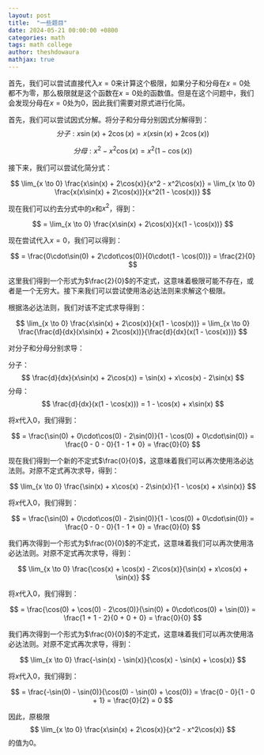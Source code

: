 ```yaml
---
layout: post
title:  "一些题目"
date: 2024-05-21 00:00:00 +0800
categories: math
tags: math college
author: theshdowaura
mathjax: true
---
```


首先，我们可以尝试直接代入$x=0$来计算这个极限，如果分子和分母在$x=0$处都不为零，那么极限就是这个函数在$x=0$处的函数值。但是在这个问题中，我们会发现分母在$x=0$处为0，因此我们需要对原式进行化简。

首先，我们可以尝试因式分解。将分子和分母分别因式分解得到：
$$
分子:
x\sin(x) + 2\cos(x) = x(x\sin(x) + 2\cos(x))
$$

$$
分母:
x^2 - x^2\cos(x) = x^2(1 - \cos(x))
$$

接下来，我们可以尝试化简分式：

$$
\lim_{x \to 0} \frac{x\sin(x) + 2\cos(x)}{x^2 - x^2\cos(x)} = \lim_{x \to 0} \frac{x(x\sin(x) + 2\cos(x))}{x^2(1 - \cos(x))}
$$

现在我们可以约去分式中的$x$和$x^2$，得到：

$$
= \lim_{x \to 0} \frac{x\sin(x) + 2\cos(x)}{x(1 - \cos(x))}
$$

现在尝试代入$x=0$，我们可以得到：

$$
= \frac{0\cdot\sin(0) + 2\cdot\cos(0)}{0\cdot(1 - \cos(0))} = \frac{2}{0}
$$

这里我们得到一个形式为$\frac{2}{0}$的不定式，这意味着极限可能不存在，或者是一个无穷大。接下来我们可以尝试使用洛必达法则来求解这个极限。

根据洛必达法则，我们对该不定式求导得到：

$$
\lim_{x \to 0} \frac{x\sin(x) + 2\cos(x)}{x(1 - \cos(x))} = \lim_{x \to 0} \frac{\frac{d}{dx}(x\sin(x) + 2\cos(x))}{\frac{d}{dx}(x(1 - \cos(x)))}
$$

对分子和分母分别求导：

分子：
$$
\frac{d}{dx}(x\sin(x) + 2\cos(x)) = \sin(x) + x\cos(x) - 2\sin(x)
$$
分母：
$$
\frac{d}{dx}(x(1 - \cos(x))) = 1 - \cos(x) + x\sin(x)
$$


将$x$代入0，我们得到：

$$
= \frac{\sin(0) + 0\cdot\cos(0) - 2\sin(0)}{1 - \cos(0) + 0\cdot\sin(0)} = \frac{0 - 0 - 0}{1 - 1 + 0} = \frac{0}{0}
$$

现在我们得到一个新的不定式$\frac{0}{0}$，这意味着我们可以再次使用洛必达法则。对原不定式再次求导，得到：

$$
\lim_{x \to 0} \frac{\sin(x) + x\cos(x) - 2\sin(x)}{1 - \cos(x) + x\sin(x)}
$$

将$x$代入0，我们得到：

$$
= \frac{\sin(0) + 0\cdot\cos(0) - 2\sin(0)}{1 - \cos(0) + 0\cdot\sin(0)} = \frac{0 - 0 - 0}{1 - 1 + 0} = \frac{0}{0}
$$

我们再次得到一个形式为$\frac{0}{0}$的不定式，这意味着我们可以再次使用洛必达法则。对原不定式再次求导，得到：

$$
\lim_{x \to 0} \frac{\cos(x) + \cos(x) - 2\cos(x)}{\sin(x) + x\cos(x) + \sin(x)}
$$

将$x$代入0，我们得到：

$$
= \frac{\cos(0) + \cos(0) - 2\cos(0)}{\sin(0) + 0\cdot\cos(0) + \sin(0)} = \frac{1 + 1 - 2}{0 + 0 + 0} = \frac{0}{0}
$$

我们再次得到一个形式为$\frac{0}{0}$的不定式，这意味着我们可以再次使用洛必达法则。对原不定式再次求导，得到：

$$
\lim_{x \to 0} \frac{-\sin(x) - \sin(x)}{\cos(x) - \sin(x) + \cos(x)}
$$

将$x$代入0，我们得到：

$$
= \frac{-\sin(0) - \sin(0)}{\cos(0) - \sin(0) + \cos(0)} = \frac{0 - 0}{1 - 0 + 1} = \frac{0}{2} = 0
$$

因此，原极限
$$
\lim_{x \to 0} \frac{x\sin(x) + 2\cos(x)}{x^2 - x^2\cos(x)}
$$
的值为0。

